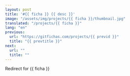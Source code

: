```yaml
---
layout: post
title: '#{{ ficha }} {{ desc }}'
image: "/assets/img/projects/{{ ficha }}/thumbnail.jpg"
translated: "/projects/{{ ficha }}"
lang: "en"
previous:
  url: "https://gitfichas.com/projects/{{ previd }}"
  title: "{{ prevtitle }}"
next:
  url: ""
  title: ""
---
```


Redirect for {{ ficha }}
